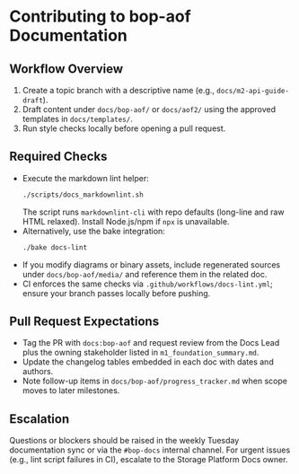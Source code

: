 # Contributing to bop-aof Documentation

## Workflow Overview
1. Create a topic branch with a descriptive name (e.g., `docs/m2-api-guide-draft`).
2. Draft content under `docs/bop-aof/` or `docs/aof2/` using the approved templates in `docs/templates/`.
3. Run style checks locally before opening a pull request.

## Required Checks
- Execute the markdown lint helper:
  ```bash
  ./scripts/docs_markdownlint.sh
  ```
  The script runs `markdownlint-cli` with repo defaults (long-line and raw HTML relaxed). Install Node.js/npm if `npx` is unavailable.
- Alternatively, use the bake integration:
  ```bash
  ./bake docs-lint
  ```
- If you modify diagrams or binary assets, include regenerated sources under `docs/bop-aof/media/` and reference them in the related doc.
- CI enforces the same checks via `.github/workflows/docs-lint.yml`; ensure your branch passes locally before pushing.

## Pull Request Expectations
- Tag the PR with `docs:bop-aof` and request review from the Docs Lead plus the owning stakeholder listed in `m1_foundation_summary.md`.
- Update the changelog tables embedded in each doc with dates and authors.
- Note follow-up items in `docs/bop-aof/progress_tracker.md` when scope moves to later milestones.

## Escalation
Questions or blockers should be raised in the weekly Tuesday documentation sync or via the `#bop-docs` internal channel. For urgent issues (e.g., lint script failures in CI), escalate to the Storage Platform Docs owner.
